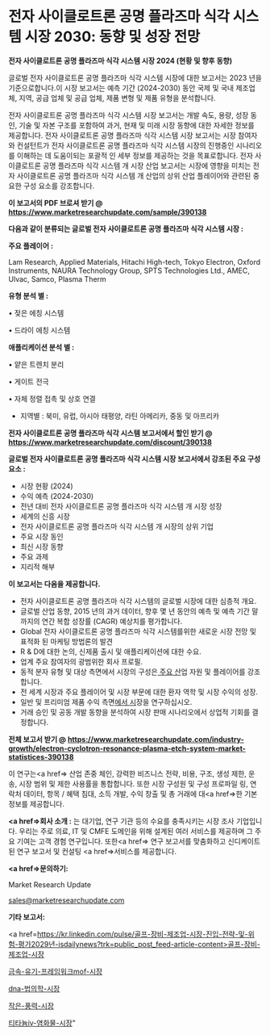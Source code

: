 # 전자 사이클로트론 공명 플라즈마 식각 시스템 시장 2030: 동향 및 성장 전망

<strong>전자 사이클로트론 공명 플라즈마 식각 시스템 시장 2024 (현황 및 향후 동향)</strong>

글로벌 전자 사이클로트론 공명 플라즈마 식각 시스템 시장에 대한 보고서는 2023 년을 기준으로합니다.이 시장 보고서는 예측 기간 (2024-2030) 동안 국제 및 국내 제조업체, 지역, 공급 업체 및 공급 업체, 제품 변형 및 제품 유형을 분석합니다.

전자 사이클로트론 공명 플라즈마 식각 시스템 시장 보고서는 개발 속도, 용량, 성장 동인, 기술 및 자본 구조를 포함하여 과거, 현재 및 미래 시장 동향에 대한 자세한 정보를 제공합니다. 전자 사이클로트론 공명 플라즈마 식각 시스템 시장 보고서는 시장 참여자와 컨설턴트가 전자 사이클로트론 공명 플라즈마 식각 시스템 시장의 진행중인 시나리오를 이해하는 데 도움이되는 포괄적 인 세부 정보를 제공하는 것을 목표로합니다. 전자 사이클로트론 공명 플라즈마 식각 시스템 개 시장 산업 보고서는 시장에 영향을 미치는 전자 사이클로트론 공명 플라즈마 식각 시스템 개 산업의 상위 산업 플레이어와 관련된 중요한 구성 요소를 강조합니다.



<strong>이 보고서의 PDF 브로셔 받기 @ <a href=https://www.marketresearchupdate.com/sample/390138>https://www.marketresearchupdate.com/sample/390138</a></strong>



<strong>다음과 같이 분류되는 글로벌 전자 사이클로트론 공명 플라즈마 식각 시스템 시장 :</strong>



<strong>주요 플레이어 :</strong>

Lam Research, Applied Materials, Hitachi High-tech, Tokyo Electron, Oxford Instruments, NAURA Technology Group, SPTS Technologies Ltd., AMEC, Ulvac, Samco, Plasma Therm



<strong>유형 분석 별 :</strong>

• 젖은 에칭 시스템

• 드라이 에칭 시스템



<strong>애플리케이션 분석 별 :</strong>

• 얕은 트렌치 분리

• 게이트 전극

• 자체 정렬 접촉 및 상호 연결

<ul>
  <li>지역별 : 북미, 유럽, 아시아 태평양, 라틴 아메리카, 중동 및 아프리카</li>
</ul>


<strong>전자 사이클로트론 공명 플라즈마 식각 시스템 보고서에서 할인 받기 @ <a href=https://www.marketresearchupdate.com/discount/390138>https://www.marketresearchupdate.com/discount/390138</a></strong>



<strong>글로벌 전자 사이클로트론 공명 플라즈마 식각 시스템 시장 보고서에서 강조된 주요 구성 요소 :</strong>
<ul>
  <li>시장 현황 (2024)</li>
  <li>수익 예측 (2024-2030)</li>
  <li>전년 대비 전자 사이클로트론 공명 플라즈마 식각 시스템 개 시장 성장</li>
  <li>세계의 신흥 시장</li>
  <li>전자 사이클로트론 공명 플라즈마 식각 시스템 개 시장의 상위 기업</li>
  <li>주요 시장 동인</li>
  <li>최신 시장 동향</li>
  <li>주요 과제</li>
  <li>지리적 해부</li>
</ul>


<strong>이 보고서는 다음을 제공합니다.</strong>
<ul>
  <li>전자 사이클로트론 공명 플라즈마 식각 시스템의 글로벌 시장에 대한 심층적 개요.</li>
  <li>글로벌 산업 동향, 2015 년의 과거 데이터, 향후 몇 년 동안의 예측 및 예측 기간 말까지의 연간 복합 성장률 (CAGR) 예상치를 평가합니다.</li>
  <li>Global 전자 사이클로트론 공명 플라즈마 식각 시스템를위한 새로운 시장 전망 및 표적화 된 마케팅 방법론의 발견</li>
  <li>R &amp; D에 대한 논의, 신제품 출시 및 애플리케이션에 대한 수요.</li>
  <li>업계 주요 참여자의 광범위한 회사 프로필.</li>
  <li>동적 분자 유형 및 대상 측면에서 시장의 구성은<a href=> 주요 산</a>업 자원 및 플레이어를 강조합니다.</li>
  <li>전 세계 시장과 주요 플레이어 및 시장 부문에 대한 환자 역학 및 시장 수익의 성장.</li>
  <li>일반 및 프리미엄 제품 수익 측면<a href=>에서 시</a>장을 연구하십시오.</li>
  <li>거래 승인 및 공동 개발 동향을 분석하여 시장 판매 시나리오에서 상업적 기회를 결정합니다.</li>
</ul>



<strong>전체 보고서 받기 @ <a href=https://www.marketresearchupdate.com/industry-growth/electron-cyclotron-resonance-plasma-etch-system-market-statistices-390138>https://www.marketresearchupdate.com/industry-growth/electron-cyclotron-resonance-plasma-etch-system-market-statistices-390138</a></strong>

이 연구는<a href=> 산업 존중</a> 체인, 강력한 비즈니스 전략, 비용, 구조, 생성 제한, 운송, 시장 범위 및 제한 사용률을 통합합니다. 또한 시장 구성원 및 구성 프로파일 링, 연락처 데이터, 항목 / 혜택 침대, 소득 개발, 수익 창출 및 총 거래에 대<a href=>한 기본 </a>정보를 제공합니다.



<strong><a href=>회사 소</a>개 :</strong>
는 대기업, 연구 기관 등의 수요를 충족시키는 시장 조사 기업입니다. 우리는 주로 의료, IT 및 CMFE 도메인을 위해 설계된 여러 서비스를 제공하며 그 주요 기여는 고객 경험 연구입니다. 또한<a href=> 연구 보</a>고서를 맞춤화하고 신디케이트 된 연구 보고서 및 컨설팅 <a href=>서비스</a>를 제공합니다.



<strong><a href=>문의하기:</a></strong>

Market Research Update

sales@marketresearchupdate.com



<strong>기타 보고서:</strong>

<a href=https://kr.linkedin.com/pulse/골프-장비-제조업-시장-진입-전략-및-위험-평가2029년-isdailynews?trk=public_post_feed-article-content>골프-장비-제조업-시장</a>

<a href=https://www.linkedin.com/pulse/금속-유기-프레임워크mof-시장-규모-및-성장-2023-market-matrix-musings-analysis/>금속-유기-프레임워크mof-시장</a>

<a href=https://www.linkedin.com/pulse/dna-법의학-시장-규모-및-성장-2023-survey-savvy-insights-360-analysis-s0fnf/>dna-법의학-시장</a>

<a href=https://www.linkedin.com/pulse/작은-풍력-시장-현재-및-미래-성장-2029-trendsetters-talk-360-analysis-228nf/>작은-풍력-시장</a>

<a href=https://www.linkedin.com/pulse/티타늄iv-염화물-시장-동향-및-성장-전망-data-dive-diaries-24-analysis-le7vf/>티타늄iv-염화물-시장</a>"

